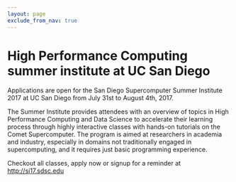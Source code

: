 ```yaml
---
layout: page
exclude_from_nav: true
---
```


# High Performance Computing summer institute at UC San Diego

Applications are open for the San Diego Supercomputer Summer Institute 2017 at UC San Diego
from July 31st to August 4th, 2017.

The Summer Institute provides attendees with an overview of topics in High Performance Computing and Data Science to accelerate their learning process through highly interactive classes with hands-on tutorials on the Comet Supercomputer.  The program is aimed at researchers in academia and industry, especially in domains not traditionally engaged in supercomputing, and it requires just basic programming experience.

Checkout all classes, apply now or signup for a reminder at http://si17.sdsc.edu
